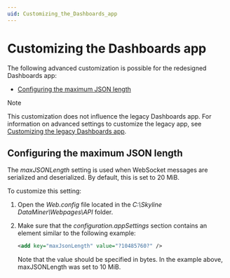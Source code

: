 ```yaml
---
uid: Customizing_the_Dashboards_app
---
```


# Customizing the Dashboards app

The following advanced customization is possible for the redesigned Dashboards app:

- [Configuring the maximum JSON length](#configuring-the-maximum-json-length)

> [!NOTE]
> This customization does not influence the legacy Dashboards app. For information on advanced settings to customize the legacy app, see [Customizing the legacy Dashboards app](xref:Customizing_the_legacy_Dashboards_app).

## Configuring the maximum JSON length

The *maxJSONLength* setting is used when WebSocket messages are serialized and deserialized. By default, this is set to 20 MiB.

To customize this setting:

1. Open the *Web.config* file located in the *C:\\Skyline DataMiner\\Webpages\\API* folder.

1. Make sure that the *configuration.appSettings* section contains an element similar to the following example:

   ```xml
   <add key="maxJsonLength" value="?10485760?" />
   ```

   Note that the value should be specified in bytes. In the example above, maxJSONLength was set to 10 MiB.
